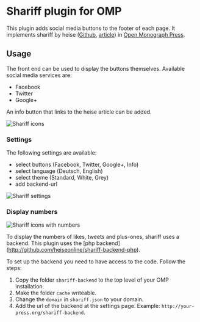# Shariff plugin for OMP
This plugin adds social media buttons to the footer of each page. It implements shariff by heise ([Github](https://github.com/heiseonline/shariff), [article](http://ct.de/shariff))  in [Open Monograph Press](https://pkp.sfu.ca/omp/).


## Usage

The front end can be used to display the buttons themselves. Available social media services are:
- Facebook
- Twitter
- Google+

An info button that links to the heise article can be added.

![Shariff icons](https://raw.githubusercontent.com/langsci/lsp-artwork/master/shariff/shariff-icons.PNG)

### Settings
The following settings are available: 
- select buttons (Facebook, Twitter, Google+, Info)
- select language (Deutsch, English)
- select theme (Standard, White, Grey)
- add backend-url

![Shariff settings](https://raw.githubusercontent.com/langsci/lsp-artwork/master/shariff/shariff-settings.PNG)

### Display numbers

![Shariff icons with numbers](https://raw.githubusercontent.com/langsci/lsp-artwork/master/shariff/shariff-icons-numbers.PNG)

To display the numbers of likes, tweets and plus-ones, shariff uses a backend. This plugin uses the [php backend] (http://github.com/heiseonline/shariff-backend-php). 

To set up the backend you need to have access to the code. Follow the steps:
 1. Copy the folder `shariff-backend` to the top level of your OMP installation.
 2. Make the folder `cache` writeable.
 3. Change the `domain` in `shariff.json` to your domain.
 4. Add the url of the backend at the settings page. Example: `http://your-press.org/shariff-backend`.
